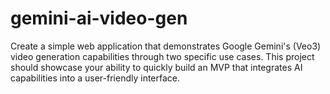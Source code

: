 # gemini-ai-video-gen
Create a simple web application that demonstrates Google Gemini's (Veo3) video generation capabilities through two specific use cases. This project should showcase your ability to quickly build an MVP that integrates AI capabilities into a user-friendly interface.
